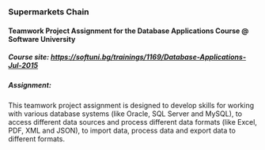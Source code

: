 ### Supermarkets Chain
#### Teamwork Project Assignment for the Database Applications Course @ Software University
##### Course site: https://softuni.bg/trainings/1169/Database-Applications-Jul-2015
##### Assignment: 
This teamwork project assignment is designed to develop skills for working with various database systems (like Oracle, SQL Server and MySQL), to access different data sources and process different data formats (like Excel, PDF, XML and JSON), to import data, process data and export data to different formats.


